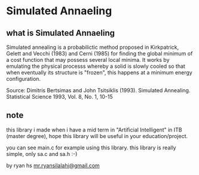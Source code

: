 # Simulated Annaeling

## what is Simulated Annaeling

Simulated annealing is a probabilictic method proposed in Kirkpatrick, Gelett
and Vecchi (1983) and Cerni (1985) for finding the global minimum of a cost
function that may possess several local minima. It works by emulating the
physical processs whereby a solid is slowly cooled so that when eventually its
structure is "frozen", this happens at a minimum energy configuration.

Source: Dimitris Bertsimas and John Tsitsiklis (1993). Simulated Annealing.
Statistical Science 1993, Vol. 8, No. 1, 10-15


## note

this library i made when i have a mid term in "Artificial Intelligent" in ITB (master degree),
hope this library will be useful in your education/project.

you can see main.c for example using this library.
this library is really simple, only sa.c and sa.h :-)

by ryan hs <mr.ryansilalahi@gmail.com>
